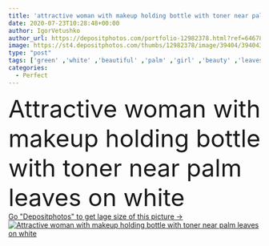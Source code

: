 ```yaml
---
title: 'attractive woman with makeup holding bottle with toner near palm leaves on white'
date: 2020-07-23T10:28:48+00:00
author: IgorVetushko
author_url: https://depositphotos.com/portfolio-12982378.html?ref=64678756
image: https://st4.depositphotos.com/thumbs/12982378/image/39404/394043118/api_thumb_450.jpg?forcejpeg=true
type: "post"
tags: ['green' ,'white' ,'beautiful' ,'palm' ,'girl' ,'beauty' ,'leaves' ,'caucasian' ,'orange' ,'flora' ,'natural' ,'wellbeing' ,'european' ,'tropical' ,'hold' ,'woman' ,'Eyeshadow' ,'feminine' ,'makeup' ,'mascara' ,'skincare' ,'bottle' ,'attractive' ,'toner' ,'exotic' ,'wellness' ,'lipstick' ,'bodycare' ,'moisturizing' ,'one person' ,'body care' ,'Studio Shot' ,'young adult' ,'skin care' ,'palm leaves' ,'eye shadow' ,'perfect skin' ,'decorative cosmetics' ,'mature content' ]
categories: 
  - Perfect
---
```

<div aling="center">
            <font size="60"> Attractive woman with makeup holding bottle with toner near palm leaves on white</font>   
</div>
<div>
    <a href='https://depositphotos.com/394043118/stock-photo-attractive-woman-makeup-holding-bottle.html?ref=64678756' target=_blank > Go "Depositphotos" to get lage size of this picture ->
        <img href='https://depositphotos.com/394043118/stock-photo-attractive-woman-makeup-holding-bottle.html?ref=64678756' src='https://st4.depositphotos.com/12982378/39404/i/950/depositphotos_394043118-stock-photo-attractive-woman-makeup-holding-bottle.jpg?forcejpeg=true' alt='Attractive woman with makeup holding bottle with toner near palm leaves on white' >
    </a>
</div>
